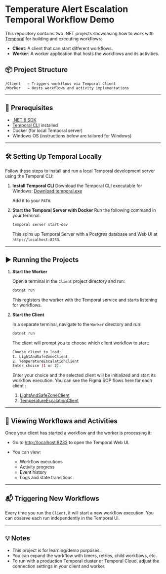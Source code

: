 # Temperature Alert Escalation Temporal Workflow Demo

This repository contains two .NET projects showcasing how to work with [Temporal](https://temporal.io/) for building and executing workflows:

* **Client**: A client that can start different workflows.
* **Worker**: A worker application that hosts the workflows and its activities.

## 📦 Project Structure

```
/Client   → Triggers workflows via Temporal Client
/Worker   → Hosts workflows and activity implementations
```

---

## 🚀 Prerequisites

* [.NET 8 SDK](https://dotnet.microsoft.com/en-us/download)
* [Temporal CLI](https://docs.temporal.io/cli/tctl) installed
* Docker (for local Temporal server)
* Windows OS (instructions below are tailored for Windows)

---

## 🛠️ Setting Up Temporal Locally

Follow these steps to install and run a local Temporal development server using the Temporal CLI:

1. **Install Temporal CLI**
   Download the Temporal CLI executable for Windows:
   [Download temporal.exe](https://github.com/temporalio/cli/releases)

   Add it to your `PATH`.

2. **Start the Temporal Server with Docker**
   Run the following command in your terminal:

   ```bash
   temporal server start-dev
   ```

   This spins up Temporal Server with a Postgres database and Web UI at `http://localhost:8233`.

---

## ▶️ Running the Projects

1. **Start the Worker**

   Open a terminal in the `Client` project directory and run:

   ```bash
   dotnet run
   ```

   This registers the worker with the Temporal service and starts listening for workflows.

2. **Start the Client**

   In a separate terminal, navigate to the `Worker` directory and run:

   ```bash
   dotnet run
   ```

   The client will prompt you to choose which client workflow to start:

   ```bash
   Choose client to load:
   1. LightAndSafeZoneClient
   2. TemperatureEscalationClient
   Enter choice (1 or 2):
      ```
   Enter your choice and the selected client will be initialized and start its workflow execution.
   You can see the Figma SOP flows here for each client :
   
   1. [LightAndSafeZoneClient](https://www.figma.com/board/aqefrxJU5ce5Z0T64KEOOs/Sample-Workflow?node-id=110-190&p=f&t=KyJNkdyHDm300edM-0)
   2. [TemperatureEscalationClient](https://www.figma.com/board/aqefrxJU5ce5Z0T64KEOOs/Sample-Workflow?node-id=60-397&t=KyJNkdyHDm300edM-0)



---

## 👀 Viewing Workflows and Activities

Once your client has started a workflow and the worker is processing it:

* Go to [http://localhost:8233](http://localhost:8233) to open the Temporal Web UI.
* You can view:

  * Workflow executions
  * Activity progress
  * Event history
  * Logs and state transitions

---

## 📬 Triggering New Workflows

Every time you run the `Client`, it will start a new workflow execution. You can observe each run independently in the Temporal UI.

---

## 💡 Notes

* This project is for learning/demo purposes.
* You can expand the workflow with timers, retries, child workflows, etc.
* To run with a production Temporal cluster or Temporal Cloud, adjust the connection settings in your client and worker.
